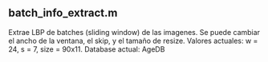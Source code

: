 ## batch_info_extract.m
Extrae LBP de batches (sliding window) de las imagenes.
Se puede cambiar el ancho de la ventana, el skip, y el tamaño de resize.
Valores actuales: w = 24, s = 7, size = 90x11.
Database actual: AgeDB
